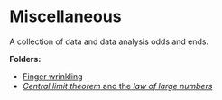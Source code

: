 # Miscellaneous

A collection of data and data analysis odds and ends.

**Folders:**
- [Finger wrinkling](./finger-wrinkling)
- [_Central limit theorem_ and the _law of large numbers_](./central-limit-n-large-numbers)
